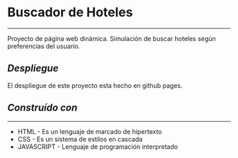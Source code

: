 # Buscador de Hoteles
***
Proyecto de página web dinámica. Simulación de buscar hoteles según preferencias del usuario.

## *Despliegue*
El despliegue de este proyecto esta hecho en github pages.

## *Construído con*
-----------------

- HTML - Es un lenguaje de marcado de hipertexto
- CSS - Es un sistema de estilos en cascada
- JAVASCRIPT - Lenguaje de programación interpretado